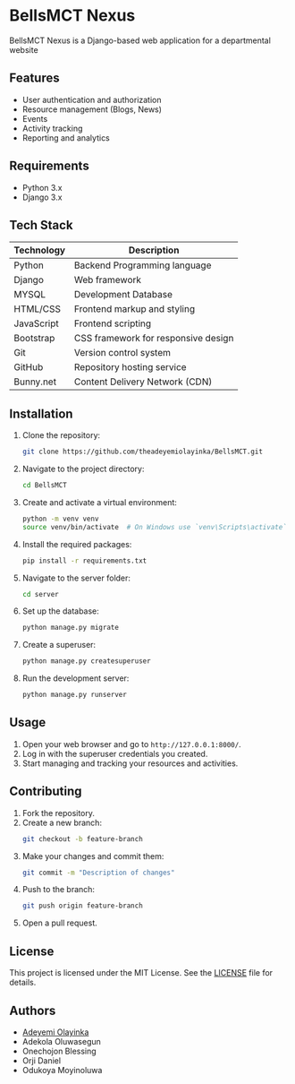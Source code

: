 # BellsMCT Nexus

BellsMCT Nexus is a Django-based web application for a departmental website

## Features

- User authentication and authorization
- Resource management (Blogs, News)
- Events
- Activity tracking
- Reporting and analytics

## Requirements

- Python 3.x
- Django 3.x

## Tech Stack
| Technology      | Description                           |
|-----------------|---------------------------------------|
| Python          | Backend Programming language          |
| Django          | Web framework                         |
| MYSQL           | Development Database                  |
| HTML/CSS        | Frontend markup and styling           |
| JavaScript      | Frontend scripting                    |
| Bootstrap       | CSS framework for responsive design   |
| Git             | Version control system                |
| GitHub          | Repository hosting service            |
| Bunny.net       | Content Delivery Network (CDN)        |

## Installation

1. Clone the repository:
    ```bash
    git clone https://github.com/theadeyemiolayinka/BellsMCT.git
    ```
2. Navigate to the project directory:
    ```bash
    cd BellsMCT
    ```
3. Create and activate a virtual environment:
    ```bash
    python -m venv venv
    source venv/bin/activate  # On Windows use `venv\Scripts\activate`
    ```
4. Install the required packages:
    ```bash
    pip install -r requirements.txt
    ```
5. Navigate to the server folder:
    ```bash
    cd server
    ```
6. Set up the database:
    ```bash
    python manage.py migrate
    ```
7. Create a superuser:
    ```bash
    python manage.py createsuperuser
    ```
8. Run the development server:
    ```bash
    python manage.py runserver
    ```

## Usage

1. Open your web browser and go to `http://127.0.0.1:8000/`.
2. Log in with the superuser credentials you created.
3. Start managing and tracking your resources and activities.

## Contributing

1. Fork the repository.
2. Create a new branch:
    ```bash
    git checkout -b feature-branch
    ```
3. Make your changes and commit them:
    ```bash
    git commit -m "Description of changes"
    ```
4. Push to the branch:
    ```bash
    git push origin feature-branch
    ```
5. Open a pull request.

## License

This project is licensed under the MIT License. See the [LICENSE](LICENSE) file for details.

## Authors

- [Adeyemi Olayinka](https://theadeyemiolayinka.com)
- Adekola Oluwasegun
- Onechojon Blessing
- Orji Daniel
- Odukoya Moyinoluwa